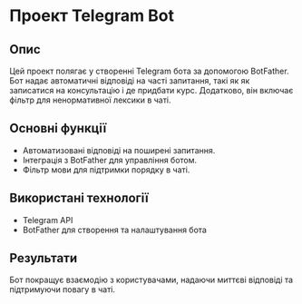 # Проект Telegram Bot

## Опис
Цей проект полягає у створенні Telegram бота за допомогою BotFather. Бот надає автоматичні відповіді на часті запитання, такі як як записатися на консультацію і де придбати курс. Додатково, він включає фільтр для ненормативної лексики в чаті.

## Основні функції
- Автоматизовані відповіді на поширені запитання.
- Інтеграція з BotFather для управління ботом.
- Фільтр мови для підтримки порядку в чаті.

## Використані технології
- Telegram API
- BotFather для створення та налаштування бота

## Результати
Бот покращує взаємодію з користувачами, надаючи миттєві відповіді та підтримуючи повагу в чаті.
